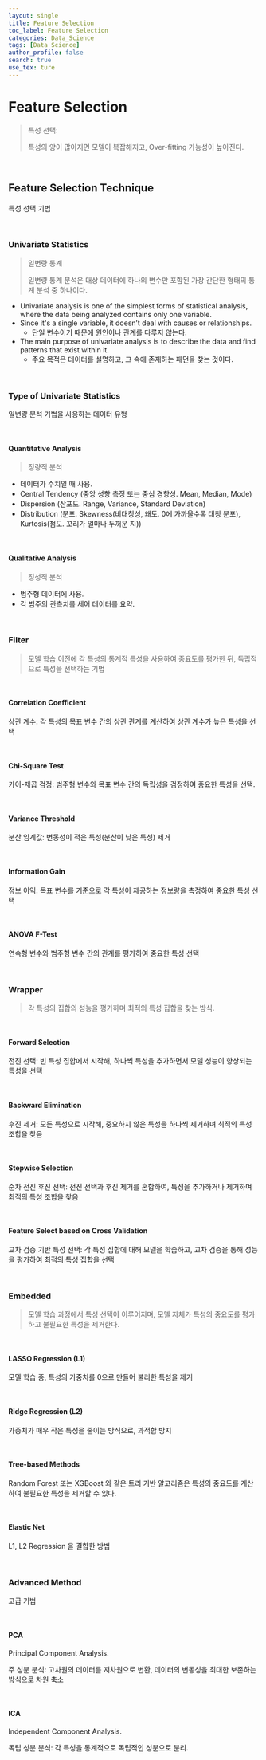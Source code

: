 ```yaml
---
layout: single
title: Feature Selection
toc_label: Feature Selection
categories: Data_Science
tags: [Data Science]
author_profile: false
search: true
use_tex: ture
---
```


# Feature Selection
> 특성 선택: 
> 
> 특성의 양이 많아지면 모델이 복잡해지고, Over-fitting 가능성이 높아진다.

<br>

## Feature Selection Technique

특성 성택 기법

<br>

### Univariate Statistics
> 일변량 통계 
> 
> 일변량 통계 분석은 대상 데이터에 하나의 변수만 포함된 가장 간단한 형태의 통계 분석 중 하나이다.

- Univariate analysis is one of the simplest forms of statistical analysis, where the data being analyzed contains only one variable. 
- Since it's a single variable, it doesn’t deal with causes or relationships.
  - 단일 변수이기 때문에 원인이나 관계를 다루지 않는다.
- The main purpose of univariate analysis is to describe the data and find patterns that exist within it.
  - 주요 목적은 데이터를 설명하고, 그 속에 존재하는 패던을 찾는 것이다.

<br>
  
### Type of Univariate Statistics

일변량 분석 기법을 사용하는 데이터 유형

<br>

#### Quantitative Analysis

> 정량적 분석

- 데이터가 수치일 때 사용.
- Central Tendency (중앙 성향 측정 또는 중심 경향성. Mean, Median, Mode)
- Dispersion (산포도. Range, Variance, Standard Deviation)
- Distribution (분포. Skewness(비대칭성, 왜도. 0에 가까울수록 대칭 분포), Kurtosis(첨도. 꼬리가 얼마나 두꺼운 지))

<br>

#### Qualitative Analysis

> 정성적 분석

- 범주형 데이터에 사용.
- 각 범주의 관측치를 세어 데이터를 요약.

<br>

### Filter

> 모델 학습 이전에 각 특성의 통계적 특성을 사용하여 중요도를 평가한 뒤, 독립적으로 특성을 선택하는 기법

<br>

#### Correlation Coefficient
상관 계수: 각 특성의 목표 변수 간의 상관 관계를 계산하여 상관 계수가 높은 특성을 선택 

<br>

#### Chi-Square Test

카이-제곱 검정: 범주형 변수와 목표 변수 간의 독립성을 검정하여 중요한 특성을 선택.

<br>

#### Variance Threshold

분산 임계값: 변동성이 적은 특성(분산이 낮은 특성) 제거

<br>

#### Information Gain

정보 이익: 목표 변수를 기준으로 각 특성이 제공하는 정보량을 측정하여 중요한 특성 선택

<br>

#### ANOVA F-Test

연속형 변수와 범주형 변수 간의 관계를 평가하여 중요한 특성 선택

<br>


### Wrapper

> 각 특성의 집합의 성능을 평가하며 최적의 특성 집합을 찾는 방식.
>

<br>

#### Forward Selection

전진 선택: 빈 특성 집합에서 시작해, 하나씩 특성을 추가하면서 모델 성능이 향상되는 특성을 선택

<br>

#### Backward Elimination

후진 제거: 모든 특성으로 시작해, 중요하지 않은 특성을 하나씩 제거하며 최적의 특성 조합을 찾음

<br>

#### Stepwise Selection

순차 전진 후진 선택: 전진 선택과 후진 제거를 혼합하여, 특성을 추가하거나 제거하며 최적의 특성 조합을 찾음

<br>

####  Feature Select based on Cross Validation

교차 검증 기반 특성 선택: 각 특성 집합에 대해 모델을 학습하고, 교차 검증을 통해 성능을 평가하여 최적의 특성 집합을 선택

<br>



### Embedded

> 모델 학습 과정에서 특성 선택이 이루어지며, 모델 자체가 특성의 중요도를 평가하고 불필요한 특성을 제거한다.

<br>

#### LASSO Regression (L1)

모델 학습 중, 특성의 가중치를 0으로 만들어 불리한 특성을 제거

<br>

#### Ridge Regression (L2)

가중치가 매우 작은 특성을 줄이는 방식으로, 과적합 방지

<br>

#### Tree-based Methods

Random Forest 또는 XGBoost 와 같은 트리 기반 알고리즘은 특성의 중요도를 계산하여 불필요한 특성을 제거할 수 있다.

<br>

#### Elastic Net

L1, L2 Regression 을 결합한 방법

<br>

### Advanced Method

고급 기법

<br>

#### PCA

Principal Component Analysis.

주 성분 분석: 고차원의 데이터를 저차원으로 변환, 데이터의 변동성을 최대한 보존하는 방식으로 차원 축소

<br>

#### ICA

Independent Component Analysis.

독립 성분 분석: 각 특성을 통계적으로 독립적인 성분으로 분리.

<br>

